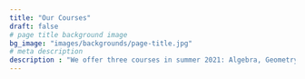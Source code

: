 ```yaml
---
title: "Our Courses"
draft: false
# page title background image
bg_image: "images/backgrounds/page-title.jpg"
# meta description
description : "We offer three courses in summer 2021: Algebra, Geometry I (triangles), and Geometry II."
---
```

